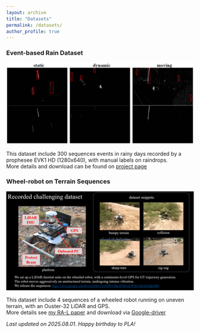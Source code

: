 ```yaml
---
layout: archive
title: "Datasets"
permalink: /datasets/
author_profile: true
---
```


<!-- Just a simple markdown format. -->


### Event-based Rain Dataset
<img src="/images/my_image/rain_detection/label.png" width="720">  

This dataset include 300 sequences events in rainy days recorded by a prophesee EVK1 HD (1280x640), with manual labels on raindrops.  
More details and download can be found on [project page](https://github.com/juy005/event-rain-dataset)



### Wheel-robot on Terrain Sequences

<img src="/images/my_image/ral_dataset/ral_dataset.png" width="720">  

This dataset include 4 sequences of a wheeled robot running on uneven terrain, with an Ouster-32 LiDAR and GPS.  
More details see [my RA-L paper](https://ieeexplore.ieee.org/document/11078440) and download via [Google-driver](https://drive.google.com/drive/folders/1wtDIPiUBqs9FbEoeLWOyvwkLmb2QpORX)



*Last updated on 2025.08.01. Happy birthday to PLA!*


